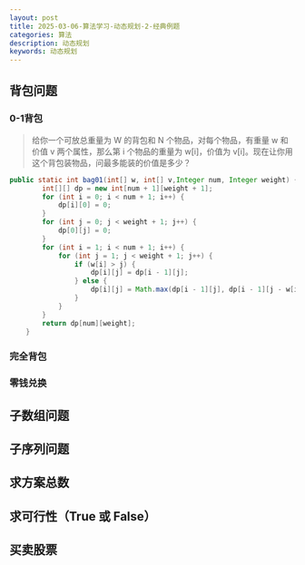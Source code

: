 ```yaml
---
layout: post
title: 2025-03-06-算法学习-动态规划-2-经典例题
categories: 算法
description: 动态规划
keywords: 动态规划
---
```


## 背包问题

### 0-1背包
> 给你一个可放总重量为 W 的背包和 N 个物品，对每个物品，有重量 w 和价值 v 两个属性，那么第 i 个物品的重量为 w[i]，价值为 v[i]。现在让你用这个背包装物品，问最多能装的价值是多少？

```java
public static int bag01(int[] w, int[] v,Integer num, Integer weight) {
        int[][] dp = new int[num + 1][weight + 1];
        for (int i = 0; i < num + 1; i++) {
            dp[i][0] = 0;
        }
        for (int j = 0; j < weight + 1; j++) {
            dp[0][j] = 0;
        }
        for (int i = 1; i < num + 1; i++) {
            for (int j = 1; j < weight + 1; j++) {
                if (w[i] > j) {
                    dp[i][j] = dp[i - 1][j];
                } else {
                    dp[i][j] = Math.max(dp[i - 1][j], dp[i - 1][j - w[i]] + v[i]);
                }
            }
        }
        return dp[num][weight];
    }
```

### 完全背包

### 零钱兑换


## 子数组问题

## 子序列问题

## 求方案总数

## 求可行性（True 或 False）

## 买卖股票



